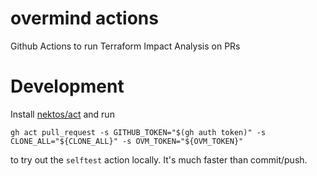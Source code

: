 # overmind actions

Github Actions to run Terraform Impact Analysis on PRs


# Development

Install [nektos/act](https://github.com/nektos/act) and run

```
gh act pull_request -s GITHUB_TOKEN="$(gh auth token)" -s CLONE_ALL="${CLONE_ALL}" -s OVM_TOKEN="${OVM_TOKEN}"
```

to try out the `selftest` action locally. It's much faster than commit/push.
